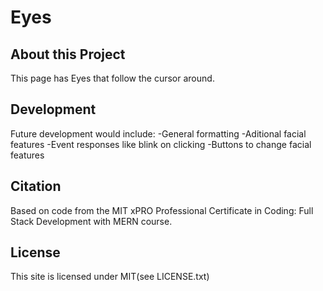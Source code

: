 # Eyes
## About this Project  
This page has Eyes that follow the cursor around.
## Development
Future development would include:
-General formatting
-Aditional facial features
-Event responses like blink on clicking
-Buttons to change facial features

## Citation
Based on code from the MIT xPRO Professional Certificate in Coding: Full Stack Development with MERN course.
  
## License  
This site is licensed under MIT(see LICENSE.txt)  
